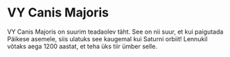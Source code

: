 # VY Canis Majoris

VY Canis Majoris on suurim teadaolev täht. See on nii suur, et kui paigutada
Päikese asemele, siis ulatuks see kaugemal kui Saturni orbiit! Lennukil võtaks
aega 1200 aastat, et teha üks tiir ümber selle.
